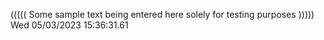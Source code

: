 ((((( Some sample text being entered here solely for testing purposes ))))) Wed 05/03/2023 15:36:31.61

